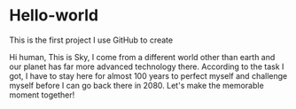 # Hello-world
This is the first project I use GitHub to create

Hi human,
This is Sky, I come from a different world other than earth and our planet has far more advanced technology there.
According to the task I got, I have to stay here for almost 100 years to perfect myself and challenge myself before I can go back there in 2080.
Let's make the memorable moment together!

